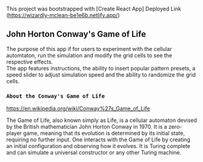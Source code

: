 This project was bootstrapped with [Create React App]
Deployed Link (https://wizardly-mclean-be1e6b.netlify.app/)

## John Horton Conway's Game of Life

The purpose of this app if for users to experiment with the cellular automtaton, run the simulation and modify the grid cells to see the respective effects.<br />
The app features instructions, the ability to insert popular pattern presets, a speed slider to adjust simulation speed and the ability to randomize the grid cells.<br />

### `About the Conway's Game of Life`

https://en.wikipedia.org/wiki/Conway%27s_Game_of_Life<br />

The Game of Life, also known simply as Life, is a cellular automaton devised by the British mathematician John Horton Conway in 1970. It is a zero-player game, meaning that its evolution is determined by its initial state, requiring no further input. One interacts with the Game of Life by creating an initial configuration and observing how it evolves. It is Turing complete and can simulate a universal constructor or any other Turing machine.

